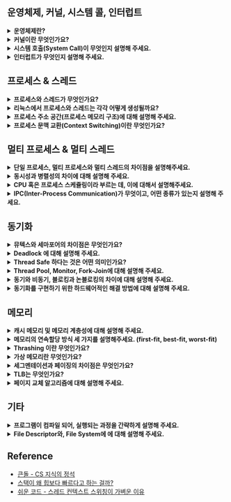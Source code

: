 <!--
<details>
  <summary><b></b></summary>

  ---
  
  <details>
    <summary></summary>
  </details>

  ---
</details>
-->

## 운영체제, 커널, 시스템 콜, 인터럽트

<details>
  <summary><b>운영체제란?</b></summary>

  - 사용자에게 편리한 인터페이스 환경을 제공하고 컴퓨터 시스템의 자원을 효율적으로 관리하는 일종의 소프트웨어입니다.
  - 예를 들어, 관리자 역할을 하는 운영체제의 커널이 프로그램을 메모리에 올려 프로세스로 만들면 일꾼인 CPU가 이를 처리합니다.

  ---

  <details>
    <summary>운영체제가 왜 필요할까요?</summary>

    - 컴퓨터 자원을 보호하기 위해 필요합니다.
      - 운영체제를 통해 자원을 관리하고 접근합니다. 즉, 사용자가 자원에 직접적으로 접근하는 것을 막음으로써 보호합니다.
    - 기능 추가 및 성능 향상을 위해 필요합니다.
      - 운영체제가 있으면 다양한 응용 프로그램을 사용할 수 있습니다. 예를 들어, 운영체제로 성능 향상을 위해 새로운 기능을 쉽게 추가할 수 있습니다.
    - 편리한 인터페이스 환경을 제공받기 위해 필요합니다.
    - 사용 규칙의 역할을 수행하기 위해 필요합니다.
      - 컴퓨터가 발전하면서 여러 작업을 동시에 할 수 있는 컴퓨팅 환경이 조성되어 사용 규칙이 필요해졌습니다.
  </details>  
  <details>
    <summary>운영체제의 역할이 무엇인가요?</summary>

    - 자원 관리 : 효율성
      - 여러 응용 프로그램이 자원을 요청하면 적절한 순서로 배분하고 회수하여 자원을 효율적으로 관리합니다.
      - 예시 : 리소스 관리, I/O 시스템 관리, CPU 관리(스레드에 CPU를 시분할로 할당), 메모리 관리(모든 프로세스에 공평하게 메모리를 할당)
    - 자원 보호 : 안정성
      - 사용자 및 응용 프로그램이 CPU, 메모리 등에 대해 직접 접근하는 것을 막습니다.
    - HW 인터페이스 제공 : 확장성
      - 마우스, 키보드 등을 복잡한 과정없이 사용할 수 있도록 합니다.
    - SW 인터페이스 제공 : 편리성
      - OS를 편리하게 사용하기 위해 제공됩니다.
      - Ex) Window GUI 등
  </details>
  <details>
    <summary>운영체제 종류는 무엇이 있을까요?</summary>

    - 운영체제는 앞단에 어떤 인터페이스를 두냐에 따라 GUI, CUI로 나뉠 수 있습니다.

    - GUI (Graphical User Interface)
      - 그래픽을 사용하여 컴퓨터와 상호 작용하는 인터페이스입니다.
      - 즉, 사용자가 전자 장치와 상호 작용할 수 있도록 하는 사용자 인터페이스의 한 형태입니다.
      - 단순 명령어 창이 아닌 아이콘을 마우스로 클릭하는 등의 단순한 동작으로 컴퓨터와 상호 작용할 수 있도록 해줍니다.
      - Ex) windowOS, macOS 등의 현대의 OS
    - CUI (Character Use Interface)
      - 사용자가 키보드만을 사용하여 문자를 기반으로 컴퓨터와 상호 작용하는 인터페이스입니다.
      - 즉, 그래픽이 아닌 명령어로 처리하는 인터페이스입니다.
      - Ex) MS-DOS (1994년 단종), chatGPT도 CUI라 할 수 있습니다.
  </details>

  ---
</details>
  
<details>
  <summary><b>커널이란 무엇인가요?</b></summary>

  - 운영체제의 핵심 부분이자 시스템 콜 인터페이스를 제공합니다.
  - 예를 들어, 보안, 메모리, 프로세스, 파일 시스템, I/O 디바이스, I/O 요청 관리 등 운영체제의 중추적인 역할을 합니다.

  ---

  <details>
    <summary>커널의 역할은 무엇이 있을까요?</summary>

    - OS의 역할은 OS의 커널이 담당합니다. 즉, OS 역할이 커널 역할이라 할 수 있습니다.
      - CPU 스케줄링 및 프로세스 관리 : CPU를 어떤 프로세스 할당할 지, 혹은 프로세스 생성/삭제/자원 할당/반환을 관리합니다.
      - 메모리 관리 : 한정된 메모리를 어떤 프로세스에 얼만큼 할당할 지 관리합니다.
      - 디스크 파일 관리 : 디스크 파일을 어떤 방법으로 보관할 지 관리합니다.
      - I/O 디바이스 관리 : 마우스, 키보드 등과 같은 I/O 디바이스들과 컴퓨터 간에 데이터를 주고 받는 것을 관리합니다.
  </details>
  <details>
    <summary>운영체제와 커널의 차이점은 무엇인가요?</summary>

    - 운영체제는 시스템 전체를 관리하고 사용자와 응용 프로그램에 다양한 서비스를 제공합니다.
    - 커널은 운영체제의 핵심 부분으로 하드웨어와 직접적으로 상호 작용하여 시스템 기능을 제공하고 관리합니다.
    - 즉, 운영체제 전체가 컴퓨터 부팅 시 반드시 실행되어야 하는 것은 아니지만, 커널은 반드시 실행되어야합니다.
  </details> 
  <details>
    <summary>커널 함수란?</summary>

    - 커널 내부에 있는 여러 함수들을 뜻하는 것으로 네이티브 함수를 말합니다.
    - 이 커널 함수들은 System Call(호출)을 통해 사용자 프로그램이 커널 함수를 호출할 수 있습니다. 
    - 예를 들어, 프로세스를 종료하는 kill() 함수를 호출 시, 시스템 콜을 거쳐 커널 함수가 호출되고 프로세스가 종료됩니다.
    - 이처럼, 커널 함수는 운영 체제의 안정성과 기능에 큰 영향을 미칩니다.
  </details>
  <details>
    <summary>커널 유형은 무엇이 있을까요?</summary>

    - 단일형 구조 커널(모놀리식)
      - 초창기 OS 구조로 기능들이 단일의 모듈로 구성되어 있습니다.
      - 즉, 모든 시스템 서비스를 하나의 큰 프로세스 내에서 실행합니다.
      - Ex) MS-DOS, VMS, 초기 UNIX
      - 장점
        - 모듈 간의 통신 비용이 줄어 효율적인 운영이 가능합니다.
      - 단점
        - 버그나 오류를 처리하기 어렵습니다.
        - 기능 간 상호 의존성이 높아 작은 결함이 시스템 전체로 확산될 수 있습니다.
        - 수정이 어려워 이식성이 낮습니다.
        - 현대의 OS는 크고 복잡해 단일형으로 구현하기 어렵습니다.
    - 계층형 구조 커널
      - 단일형 구조 커널의 발전된 형태로 비슷한 기능의 모듈을 하나의 계층으로 묶어 계층 간의 통신을 통해 OS를 구현한 커널입니다.
      - 장점
        - 버그나 오류가 생길 경우 해당 계층만 수정하면 되기 때문에, 디버깅이 쉽습니다.
        - Window를 비롯한 현대 OS는 이 구조로 구현되어 있습니다.
    - 마이크로 구조 커널
      - 계층형 구조의 접근 방식과 반대로 개발된 커널로 가장 기본적인 기능만 제공합니다.
      - 즉, 최소한의 기능만을 제공하며 대부분 서비스가 사용자 영역에 구현되어 있으며, 
        각 모듈 간의 정보 교환은 프로세스 간 통신을 통해 이루어집니다.
      - 장점
        - 각 모듈이 독립적으로 작동하기 때문에, 하나의 모듈에 문제가 있어도 전체 OS가 멈추지 않습니다.
        - 커널이 가벼워 CPU 용량이 작은 시스템에도 적용이 가능합니다.
  </details> 
  
  ---
</details>
<details>
  <summary><b>시스템 호출(System Call)이 무엇인지 설명해 주세요.</b></summary>

  - 시스템 콜은 OS가 커널에 접근하기 위한 인터페이스로 소프트웨어 인터럽트인 Trap의 한 종류입니다.
  - 예를 들어, 사용자 프로그램이 OS의 서비스를 받기 위해 커널 함수를 호출할 때, 시스템 콜을 거쳐 호출하도록 설계되어 있습니다.
    - 시스템 콜은 커널 영역의 기능을 사용자 모드가 사용 가능하게 해줍니다.
    - 프로세스가 하드웨어에 접근해서 필요한 기능을 할 수 있게 해줍니다.
    - Ex) 프로세스 관리(생성/삭제 등), 파일 관리, 디바이스 관리, 시간/날짜 관련 시스템, 프로세스 간 통신 등을 위해 시스템 콜을 거쳐 커널 함수 호출합니다.
  - 즉, OS는 다양한 서비스들을 수행하기 위해 하드웨어를 직접 관리하고 응용 프로그램은 OS가 제공하는 인터페이스인 시스템 콜을 통해서만 자원을 사용할 수 있습니다.
  
  ---

  <details>
    <summary>우리가 사용하는 시스템 콜의 예시를 들어주세요. </summary>
    
    - 'open', 'close' : 파일을 열거나 닫는 시스템 콜입니다.
    - 'fork', 'exit' : 프로세스를 생성하거나 종료하는 시스템 콜입니다.
    - 'malloc', 'free' : 메모리를 할당하거나 해제하는 시스템 콜입니다.
  </details> 
  <details>
    <summary>시스템 콜의 장점은 ?</summary>

    - 유저 프로그램이 복잡한 파일 시스템, 프로세스 관리 등의 내부 동작을 몰라도 됩니다.
      - 시스템 콜은 하나의 추상화 계층이기 때문에, 네트워크 통신이나, DB와 같은 낮은 단계의 영역 처리에 대한 부분을 많이 신경쓰지 않고 프로그램을 구현할 수 있습니다.
      - 즉, 유저 프로그램은 시스템 콜을 기반으로 커널과 분리 됩니다.
    - 운영체제의 관리 하에 프로그램이 운영되므로 시스템의 안정성과 보안이 강화됩니다.
      - 예를 들어, 공격자가 만든 카메라 앱 프로그램이 아무런 제약 없이 접근 가능할 때, 카메라에 관련한 메모리 등이 오염되어 의도와는 상관없이 사생활이 노출될 수 있습니다.
      - 반대로, 시스템 콜은 유저 모드에서 시스템 콜로만 커널 모드에 진입할 수 있는 단 하나의 통로 역할을 하기 때문에, 컴퓨터 자원에 대한 직접적인 접근을 차단하여 보호할 수 있습니다.
  </details> 
  <details>
    <summary>시스템 콜이, 운영체제에서 어떤 과정으로 실행되는지 설명해 주세요. </summary>

    1. 사용자 프로세스가 시스템 콜을 호출하면, trap이 걸리면서 mode bit 값이 1에서 0으로 바뀝니다. 즉, 유저모드에서 커널모드가 됩니다.
    2. 이때, 커널은 내부적으로 시스템 콜을 구분하기 위해 기능별로 고유 번호를 할당하고 해당 번호에 제어 루틴의 정의하고 있기 때문에,
       커널은 요청받은 시스템 콜에 대응하는 고유 번호를 확인하고 그에 맞는 서비스 루틴을 호출합니다.
    3. 작업 완료 후 다시 사용자 모드로 전환됩니다. 즉, mode bit도 0에서 1로 바뀝니다.
  </details>  
  <details>
    <summary>운영체제의 Dual Mode에 대해 설명해 주세요.</summary>

    - 운영체제를 보호하기 위한 기법입니다. 예를 들어, 사용자에게 시스템 자원에 대한 제한을 걸지 않을 경우 사용자가 중요한 HW 자원을 망가뜨리 위험이 생기는데, 이를 보호하기 위한 기법입니다.
    - 이는 `mode bit`를 참고해서 유저 모드와 커널 모드로 구분합니다. 이때, mode bit가 1이면 유저 모드이고 0이면 커널 모드입니다.
      - 유저 모드(mode bit 1) : 유저가 접근할 수 있는 영역을 제한적으로 둬서 컴퓨터 자원에 함수로 침범하지 못하는 모드입니다.
      - 커널 모드(mode bit 0) : 모든 컴퓨터 자원에 접근할 수 있는 모드입니다.  
  </details>
  <details>
    <summary>시스템 콜 혹은 인터럽트가 발생했을 때, Dual Mode 흐름을 말해보세요.</summary>
  
    1. 유저 모드에서 프로세스가 실행됩니다.
    2. 실행 중 프로세스가 시스템 콜을 호출합니다.
    3. 커널 모드로 전환됩니다.
    4. 작업을 수행합니다.
    5. 작업 완료 후 다시 유저 모드로 전환됩니다.
  </details>
  <details>
    <summary>왜 유저모드와 커널모드를 구분해는 이유가 무엇일까요?</summary>

    - 시스템을 보호하기 위해 구분합니다. 즉, 의도치 않거나 악의적으로 호출을 막아 시스템 내부 데이터를 보호하기 위해 구분합니다.
  </details>  
  <details>
    <summary>서로 다른 시스템 콜을 어떻게 구분할 수 있을까요?</summary>

    - 커널은 내부적으로 각각의 시스템 콜을 구분하기 위해 고유한 이름, 매개변수, 시스템 콜 번호, 시스템 콜 번호에 해당하는 서비스 루틴 등을 가집니다.
      - 시스템 콜 이름(고유) : open, read, write와 같이 고유한 이름
      - 매개변수 : 매개변수의 종류와 값에 따라 시스템 콜이 어떤 동작을 수행하는 지 구분 가능합니다. (Ex) open: 파일 경로와 옵션을 매개변수로 전달, fork: 새로운 프로세스를 생성하는데 필요한 정보를 매개변수로 전달
  </details>  
  <details>
    <summary>우리가 사용하는 Java에서 시스템 콜을 어떻게 사용하는지 자유롭게 설명해주세요. (답변 부족)</summary>

    - Java는 시스템 콜을 사용하기 위해 JNI를 통하여 네이티브 메서드를 활용하는 것으로 알고 있습니다.
  </details> 
  
  ---
</details>

<details>
  <summary><b>인터럽트가 무엇인지 설명해 주세요.</b></summary>

  - 즉각적인 주의가 필요한 이벤트를 나타내는 외부 장치 혹은 SW 내부에서 CPU로 전송하는 신호를 말합니다. 신호를 받은 CPU에서 실행 중인 프로세스를 중단하고 임시로 미리 결정된 위치로 제어권을 전달합니다. 즉, 이벤트가 발생했을 때 CPU가 이에 응답할 수 있도록 합니다. 이는 폴링으로 주변 장치를 주기적으로 확인할 필요가 없어져서 프로세서의 효율성도 향상시킵니다.
  - 쉽게 말해, 인터럽트는 프로그램 실행 도중에 예기치 않은 상황이나 급한 작업이 발생할 경우, 현재 실행 중인 작업을 일시 중단 후, 발생된 상황을 우선처리한 후 실행 중이던 작업으로 복귀해 계속 처리하는 것을 말합니다. 즉, 현재 실행 중인 작업을 즉시 중단하고 발생한 상황에 대한 우선처리가 필요함을 CPU에 알리는 것입니다.

  ---

  <details>
    <summary>인터럽트가 왜 필요할까요?</summary>

    - 대부분의 컴퓨터는 한 개의 CPU를 사용하므로 한 순간에는 하나의 일 밖에 처리할 수 없습니다.
    - 때문에, 어떤 일을 처리하는 도중 우선 순위가 급한 일을 처리할 필요가 있을 때, 대처하기 위해 필요합니다.
  </details>
  <details>
    <summary>트랩(Trap)이란?</summary>

    - 트랩은 SW 인터럽트(=내부 인터럽트, 동기적 인터럽트)를 말합니다.    
    - 이때 SW 인터럽트는 비자발적과 자발적인 System Call로 나뉩니다.
      - Exception(비자발적) : 오버플로, 언더플로, I/O 장치에 의한 인터럽트, 0으로 나눗셈한 경우 등
      - System Call(자발적) : 프로그램이 커널 함수를 호출하는 경우              
  </details>
  <details>
    <summary>인터럽트 핸들러 함수(ISR; Interrupt Service Routine)란?</summary>

    - 인터럽트 발생 시, 이를 핸들링하기 위함 함수를 말합니다.
    - 이는 리눅스에서 `request_irq()`를 통해 인터럽트 핸들러 함수로 등록할 수 있습니다.
  </details>
  <details>
    <summary>인터럽트는 어떻게 처리하나요?</summary>

    1. 프로세스 실행 : CPU가 메모리에 있는 명령어를 순차적으로 실행하다가, 
    2. 인터럽트 요청 : 중간에 HW 혹은 SW 이벤트에 의해 인터럽트 요청 시, 
    3. 프로세스 중단 : CPU가 현재 실행 중인 프로세스를 중단하고 
    4. 상태 보존 : PCB에 해당 작업 상태를 저장합니다.
    5. 서비스 루틴 : Interrupt Vector에서 ISR(Intterrupt Handler)를 찾습니다.
    6. 프로세스 인터럽트 : 찾은 ISR을 수행해 특정 명령어를 실행합니다.
    7. 상태 복원 : 실행 완료 후 상태 복구 명령어가 실행되어 저장해둔 PCB 등을 복원하고 
    8. 실행 재개 : CPU는 다시 메모리에 있는 명령어를 순차적으로 실행합니다. 이때, 이전에 실행 중이던 프로그램이 실행될 수도 있지만, Ready Queue의 가장 앞에 있던 프로그램이 다시 올라갈 수도 있습니다.
      
    - PCB(Process Control Block) : 수행 중이던 PC, 메모리 주소, 레지스터, HW 상태 등이 저장됩니다.
    - PC(Program Counter) : 다음에 실행할 명령어의 주소
    - Interrupt Vector : 인터럽트 유발한 장치를 위한 ISR의 주소 배열. 즉, 인터럽트 핸들러 함수가 모여 있는 곳.
    - ISR(Interrupt Handler Function) : 해당 인터럽트를 처리하기 위한 코드 집합. 즉, 인터럽트를 핸들링하기 위한 함수
      - 만약, ISR을 수행할 때, 우선순위가 더 높은 인터럽트 발생 시, 재귀적으로 과정을 수행합니다.
      - ISR 내에서는 다른 인터럽트가 발생하지 않도록 인터럽트 플래그를 사용해 중첩된 인터럽트를 방지합니다.
    - Context : 프로세스와 관련된 정보의 집합
      - CPU Register Context : CPU(프로세서) 내부에 위치
      - Code & Data, Stack, PCB : 메모리에 위치.
  </details>  
  <details>
    <summary>Polling 방식에 대해 설명해 주세요.</summary>
    
    - 폴링은 특정 주기를 갖고 해당 주기마다 처리를 위한 시그널이 들어왔는지 체크합니다. 따라서 커널과 같은 인터럽트 핸들러가 필요하지 않습니다.
    - 단, 시스템 리소스를 많이 소비하기 때문에 구현 시, 시스템의 성능 저하 원인이 되기도 합니다. 따라서 오늘날의 다양한 프로세스를 처리하기에는 적합하지 않습니다.

    - 인터럽트
      - CPU가 아닌 주변의 I/O 장치가 대신 I/O 해주는 방식입니다. 때문에 데이터의 I/O 이루어지는 동안 CPU는 다른 작업을 할 수 있습니다.
      - CPU의 작업과 저장장치의 데이터 이동을 독립적으로 운영할 수 있어서 시스템 효율을 높입니다.
      - 현대 운영체제는 인터럽트 기반의 시스템을 사용합니다.
  </details>  
  <details>
    <summary>HW/SW 인터럽트 혹은 외부/내부 혹은 비동기적/동기적 인터럽트에 대해 설명해 주세요.</summary>

    - 안터럽트에는 HW 인터럽트와 SW 인터럽트가 있고 SW 인터럽트는 비자발적인 예외와 자발적인 System Call로 나뉩니다.

    - HW 인터럽트 (=외부 인터럽트, 비동기적 인터럽트)
      - 일반적으로 인터럽트를 부르는 것으로 CPU 외부로부터 인터럽트 요구신호에 의해 발생되는 인터럽트를 말합니다. 때문에 외부 인터럽트라고도 합니다.
      - 다른 하드웨어 장치가 실행 중인 명령어와는 무관하게 생성하는 인터럽트이기 때문에 비동기적 인터럽트라고도 합니다.
      - Ex) 정전/전원의 이상, CPU의 기능 오류 및 기계의 착오, I/O 인터럽트(입출력 오류, I/O 디바이스의 데이터 전송 등), 외부 신호 인터럽트(I/O 장치가 아닌 오퍼레이터나 타이머에 의한 인터럽트)          
    - SW 인터럽트 (=내부 인터럽트, 동기적 인터럽트, Trap)
      - 프로그램 내부에서 발생하는 것을 말합니다. 때문에 내부 인터럽트라고도 합니다.
      - 프로세스 오류/종료/시작 등을 기반으로 프로세스에서 발생하는 인터럽트를 말합니다. 즉, 프로세스가 실행 중인 명령어로 인해 발생하기 때문에 동기적 인터럽트라고도 부릅니다.
      - Ex) 잘못된 명령 및 잘못된 데이터 사용, Division By Zero, 오버플로우/언더플로우, 기타 프로그램 Exception 등
  </details>
  <details>
    <summary>동시에 두 개 이상의 인터럽트가 발생하면, 어떻게 처리해야 하나요?</summary>

    - 운영체제에서 사용되는 인터럽트 처리 메커니즘에 따라 정확한 동작이 달라질 수 있지만 주로 아래와 같은 동작으로 처리합니다.
      - 인터럽트 우선순위 할당 : 가장 높은 우선순위를 가진 인터럽트를 처리합니다.
      - 인터럽트 마스킹 : 인터럽트 처리 중 다른 인터럽트를 일시적으로 비활성화하여 우선순위를 선점하지 못하도록 방지할 수 있습니다.
      - 인터럽트 큐, 버터 : 받은 순서대로 대기 중인 인터럽트를 처리하고 처리 순서를 관리합니다.
  </details>
  <details>
    <summary>HW 인터럽트와 SW 인터럽트 중 어떤 것이 우선순위가 높나요?</summary>

    - 보통 HW 인터럽트가 높은 것으로 알고 있습니다.
    
    1. 전원 이상
    2. 기계 착오
    3. 외부 신호
    4. I/O
    5. 명령어 에러
    6. 프로그램 검사
    7. SuperVisor Call
  </details>

  ---
</details>
  
## 프로세스 & 스레드

<details>
  <summary><b>프로세스와 스레드가 무엇인가요?</b></summary>

  - 프로세스
    - 컴퓨터의 메모리에 올라가 실행 중인 프로그램을 의미합니다.
    - 즉, 프로그램이 메모리에 올라가면 프로세스가 되는 인스턴스화가 일어나고 이후 OS의 CPU 스케줄링에 따라 CPU가 프로세스를 실행합니다.
  - 스레드
    - 스레드는 프로세스 내 작업의 실행 흐름 단위입니다. 즉, 프로세스의 실행 가능한 가장 작은 단위입니다.
    - 즉, 프로세스는 여러 스레드를 가질 수 있습니다.
  
  ---

  <details>
    <summary>프로그램과 프로세스, 스레드의 차이에 대해 설명해 주세요.</summary>

    - 프로그램
      - 사용자가 원하는 일을 처리할 수 있도록 프로그래밍 언어를 사용해 올바른 수행절차를 표현해놓은 명령어들의 집합입니다.
      - 컴퓨터에서 어떤 작업을 위해 실행할 수 있는 정적인 상태의 파일로 메모리에 적재되기 전 상태의 파일입니다.
    - 프로세스
      - 각 프로세스는 OS로부터 필요한 자원을 할당 받습니다. 즉, 운영체제가 메모리 등의 필요한 자원을 할당해준 실행 중인 프로그램을 말합니다.
      - 각 프로세스는 독립적으로 Code/Text, Data, Stack, Heap 영역을 관리합니다.
      - 독립적으로 관리하기 때문에, 동기화 문제 등은 발생하지 않지만, 다른 프로세스의 자원에 접근하기 위해 프로세스간 통신(IPC)을 사용해야 합니다.
    - 스레드
      - 각 스레드는 프로세스가 할당받는 자원을 이용합니다. 즉 프로세스 내에서 작업을 수행하는 실행 단위로 하나의 프로세스에 여러 스레드가 있습니다.
      - 각 스레드는 Code/Text, Data(전역 변수 등), Heap 영역을 공유하고 Stack(지역 변수 등) 영역, 스레드 실행 환경 정보를 독립적으로 관리합니다.
      - 각 스레드는 메모리를 공유하지만, 이로 인해 동기화, 데드락 등의 문제가 발생할 수 있습니다.
  </details> 
  <details>
    <summary>PCB(Process Control Block)가 무엇인가요?</summary>

    - CPU가 프로세스를 실행할 때 필요한 중요 정보들을 보관하는 자료구조입니다. 즉, 프로세스에 대한 메타데이터를 저장하는 블록입니다.
    - 모든 프로세스는 고유한 PCB를 갖는데, 프로세스 생성 시 PCB도 함께 생성되고 프로세스 완료 시, PCB도 함께 삭제됩니다.

    - PCB에 저장되는 정보 (구조)
      - 프로세스 상태 : New, Ready, Running, Wait, Terminated 등
      - 프로세스 구분자 (PID) : 각 프로세스의 고유 식별 변호
      - 프로그램 카운터 (PC) : 다음에 실행될 명령어의 위치 값. 예를 들어, Context Switching을 할 때, 어디부터 다시 실행해야하는 지 알려줍니다.
      - CPU 레지스터 및 일반 레지스터 정보 : 프로세스를 실행하기 위해 저장해야 할 레지스터 정보
      - CPU 스케줄링 정보 : 우선 순위, 최종 실행 시간, CPU 점유 시간 등의 정보
      - 메모리 관리 정보 : 프로세스 주소 공간 정보
      - I/O 상태 정보 : 프로세스에 할당된 I/O 장치 목록, 열린 파일 목록 등 
      - 프로세스 계정 정보 : Page Table, Scheduling Queue Pointer, 소유자, 부모 등
      - Stack Pointer : 부모/자식 프로세스에 대한 포인터, 프로세스가 위치한 메모리 주소에 대한 포인터, 할당된 자원에 대한 포인터 정보.
                        이는 함수 호출 시 스택의 가장 위쪽 데이터의 위치를 가리킵니다.
  </details>
  <details>
    <summary>그렇다면, 스레드는 PCB를 갖고 있을까요?</summary>

    - 스레드는 프로세스 내부에 있으므로 PCB를 가지지 않고 TCB(Thread Control Block)를 가집니다.
    - TCB는 스레드와 관련된 정보만 가지기 때문에, PCB보다 적은 데이터를 가집니다.
    - TCB는 스레드가 생성될 때마다 생성되고 스레드 종료 시, 해제됩니다.
    - TCB는 보통 Linked List로 구현되어 있는 것으로 알고 있습니다.

    - TCB에 저장되는 정보 (구조)
      - 스레드 ID (TID) : 각 스레드의 고유 식별 번호
      - 스레드 상태 : 순서열 레지스터, 스택 포인터, 프로그램 카운터 (PC)
        - 순서열 레지스터 : 명령의 진행 상태
        - 스택 포인터 : 스레드 함수 호출 시 저장되는 곳이 스택이라 실행 흐름을 저장하는 데 필요
        - 프로그램 카운터 (PC) : 스레드 내에서 실행될 다음 명령어의 주소
      - 스케줄링 정보
      - PCB에 대한 포인터 : 해당 스레드를 포함하는 프로세스에 대한 포인터
  </details> 
  <details>
    <summary>프로세스 상태에 대해 설명해주세요.</summary>

    - Create/New (생성 상태)
      - 프로세스가 생성 중인 상태를 의미합니다.
      - 이때, 프로세스를 생성하기 위한 여러 작업(Ex: PCB 생성)과 장기 스케줄러 승인 등의 과정을 밟습니다.
      - Ex) `fork()`, `exec()`
    - Ready (준비 상태)
      - 생성된 프로세스가 CPU 스케줄러로부터 CPU 소유권을 얻을 때까지 기다리는 상태입니다.
      - CPU가 하나인 경우 컴퓨터는 한 번에 하나의 프로세스만 실행할 수 있어서 기다리는 상태입니다.
      - 실제로 CPU 자원을 어떤 프로세스에게 줄 지에 대한 알고리즘도 다양합니다.
    - Running (실행 상태)
      - 프로세스가 CPU를 얻어 실제 작업을 수행하는 상태입니다. (명령어들이 실행되고 있는 상태)
      - 즉, CPU 소유권을 얻고 메모리를 할당받아 수행 중인 상태로 `CPU Burst`가 일어났다고 합니다.
    - Wait/Blocked (대기 상태)
      - 어떤 이벤트가 발생한 후 프로세스가 중단된 상태입니다. 즉, 프로세스가 어떤 이벤트가 발생하기를 대기하는 상태입니다.
      - 이는 작업의 효율성을 위해 OS에 추가된 상태로 CPU가 주어져도 당장 작업을 수행할 수 없는 상태입니다.
      - 예를 들어, 프린트 인쇄 버튼으로 인한 I/O 요청 인터럽트가 발생한 경우가 있습니다. 즉, 실행 상태의 프로세스가 I/O을 요구한 경우입니다.
    - Terminated/Exit (완료 상태)
      - 프로세스가 작업을 마친 후 해당 프로세스에 대한 자원을 반납하고 PCB가 삭제되는 상태를 말합니다.
      - 종료는 자연스럽게 종료되는 상황도 있지만, 부모 프로세스가 자식 프로세스를 강제적으로 종료시켜 비자발적 종료되는 경우(Abort)도 있습니다. 

    [상세]
    - Ready Suspended (준비 중단 상태)
      - 메모리 부족으로 일시 중단된 상태입니다.
      - 즉, Ready Queue가 꽉찬 상태입니다.
    - Blocked Suspended (일시 중단 상태)
      - 중단 상태에서 프로세스가 실행되려고 했는데, 또 다시 메모리 부족으로 일시 중단된 상태를 말합니다. 

    [흐름 예시]
    1. New -> Ready : 생성 완료 시, OS 커널에 존재하는 Ready Queue에 올라갑니다.
    2. Ready -> Running : Ready Queue에 있는 프로세스들을 OS가 프로세스 스케줄링 알고리즘에 의해 Running 상태로 가야할 프로세스를 CPU로 할당합니다.
    3. Running -> Waiting : 현재 Running 상태에 있는 프로세스 A에서 I/O 이벤트가 발생하여 프로세스 A가 대기합니다.
    4. Running -> Ready : I/O 이벤트가 종료된 프로세스 A가 다시 Ready Queue에 올라갑니다. (이후 다시 2번으로)
    5. Running -> Terminated : 프로세스 A의 작업이 완료됩니다.
    6. Ready -> Waiting : 이 모든 과정에서 하나의 작업을 매우 짧은 시간 동안 처리 후 다른 작업으로 넘어가는 것을 반복합니다. 겉으로 보기엔 동시에 실행되는 것처럼 보입니다. (Cuncurrency)
  </details>
  
  ---
</details>

<details>
  <summary><b>리눅스에서 프로세스와 스레드는 각각 어떻게 생성될까요?</b></summary>

  - 부모 프로세스
    - 리눅스는 부팅될 때 부트로더에서 커널을 작동합니다.
      - 부트로더: OS가 시동되기 전에 미리 실행되면서 커널이 올바르게 시동되기 위해 필요한 관련 작업을 마무리하고 최종적으로 OS를 시동시키기 위한 목적을 가진 프로그램.
    - 작동된 커널이 init 프로세스를 실행합니다.
      - init 프로세스: 모든 프로세스의 부모 프로세스입니다.
  - 자식 프로세스
    - 대부분 fork() 혹은 exec() 시스템 콜 함수를 사용해 자식 프로세스를 생성합니다.
      - `fork()` : 부모 프로세스와 동일한 정보(PCB)를 갖는 자식 프로세스를 만드는 시스템 콜입니다.
      - `exec()` : 해당 함수로 호출된 부모 프로세스를 새로운 정보로 덮어버려 다른 작업을 하는 자식 프로세스를 만드는 시스템 콜입니다.
  - 스레드
    - `pthread_create()` 시스템 콜 함수를 사용해 생성합니다.
      - 같은 프로그램 내에서 작은 작업을 처리하는 데 fork()를 통해 부모와 동일한 자식 프로세스를 생성하는 것은 비용이 많이 발생합니다.
      - 반면, 스레드는 부모 프로세스의 PCB 정보를 가지고 있기 때문에, 해당 시스템 콜 함수로 부모 프로세스와 같은 정보에 적은 비용으로 접근해 필요한 작업만 처리가 가능합니다.

  ---

  <details>
    <summary>자식 프로세스가 상태를 알리지 않고 죽거나, 부모 프로세스가 먼저 죽게 되면 어떻게 처리하나요?</summary>

    - 좀비 프로세스 (Zombie Process)
      - 자식 프로세스가 부모 프로세스에게 상태를 알리지 못하고 죽으면, 자식 프로세스는 좀비 프로세스가 됩니다. 
      - 이를 위해 커널은 자식 프로세스가 종료되어도 최소한의 정보(PID, 종료 상태 등)을 남겨두기 때문에, wait() 함수를 통해서 좀비 프로세스들을 회수할 수 있습니다.
      - 즉, 좀비 프로세스는 다른 말로 부모 프로세스가 wait()를 호출하지 못한 상태로 자식 프로세스가 먼저 죽은 상황이라고 할 수 있습니다.
      - 만약 부모 프로세스가 wait()를 오랫동안 호출하지 않아 메모리가 남아있는 경우 결국 자원 낭비를 야기하고 최악에는 리소스의 유출을 야기할 수 있으니 꼭 처리해야 합니다.
    - 고아 프로세스 (Orphan Process)
      - 부모 프로세스가 자식 프로세스보다 먼저 죽은 경우 자식 프로세스들은 고아 프로세스가 됩니다. 즉, 고아 프로세스들은 종료 상태를 확인하거나 회수할 수 없습니다.
      - 하지만 다행히 OS는 고아 프로세스를 허용하지 않기 때문에, 부모 프로세스가 먼저 종료되면 자식 프로세스들은 새로운 부모 프로세스로 init이 설정됩니다.
      - 이 init 프로세스는 자식 프로세스가 종료될 때까지 기다린 후 wait 함수를 호출합니다. 즉, 고아 프로세스들이 좀비 프로세스가 되는 것을 방지합니다.
      - 고아 프로세스는 시스템이 프로세스가 종료될 때까지 추적해야해서 시스템 자원을 낭비할 수 있습니다. 즉, 성능 저하의 원인이 됩니다.
  </details> 
  <details>
    <summary>리눅스에서 데몬 프로세스(Daemon Process)에 대해 설명해 주세요.</summary>

    - 서비스 요청에 대해 응답하기 위해 오랫동안 실행 중인 백그라운드 프로세스를 말하는 것으로 부팅 시 자동으로 생성됩니다.
    - 즉, 백그라운드 프로세스 중 부모 프로세스의 고유 번호 즉, PPID가 1인 프로세스를 말합니다.
    - 데몬 프로세스는 사용자와 상호작용하지 않고 주로 시스템의 특정 기능을 지속해서 실행하거나 관리하는 데 사용됩니다.
  
    - 예시
      - 웹 서버, 네트워크 서비스, 로깅 서비스 등
      - 웹 서버: 서버에서 터미널을 통해 실행될 수 있지만 터미널을 통해 사용자와 대화할 필요는 없어서 백그라운드 프로세스로 만들어집니다.
    - 특징
      - 백그라운드에서 실행됩니다.
      - 주기적으로 시스템 작업(백업, 로깅, 네트워크 통신 등)을 수행하거나 관리하고 특정 서비스를 제공합니다.
      - 무한 루프 실행하여 지속적으로 요청을 처리하거나 시스템을 모니터링합니다.
      - init 프로세스의 자식 프로세스로 시작됩니다. 즉, 시스템 부팅 시 init 프로세스에 의해 시작되고 관리됩니다.
  </details> 
  <details>
    <summary>포그라운드 프로세스와 백그라운드 프로세스 개념을 설명해주세요.</summary>

    - 포그라운드 프로세스
      - 표준 I/O 장치를 통해 대화하는 프로세스를 말합니다.
      - 표준 I/O 장치 예시: 터미널, 키보드 
    - 백그라운드 프로세스
      - 입력 장치에 대해 터미널과의 관계를 끊은 모든 프로세스를 말합니다.
      - 즉, 키보드를 통해 사용자에게 입력받지 않고 스스로 동작하는 프로세스입니다.
  </details>
  <details>
    <summary>리눅스는 프로세스가 일종의 트리를 형성하고 있습니다. 이 트리의 루트 노드에 위치하는 프로세스에 대해 설명해 주세요.</summary>

    - 루트 노드에 위치한 프로세스는 init 프로세스입니다. 즉, 모든 프로세스의 부모 프로세스로 PID는 항상 1입니다. 최근에는 systemd라고도 부릅니다.
    - 이 init 프로세스는 리눅스가 부팅될 때 부트로더에서 작동된 커널이 실행시킵니다. 즉, 부팅 시 첫 번째로 생성되고 보통 종료될 때까지 Running 상태입니다.
    - init 프로세스는 시스템의 초기화 및 관리를 담당합니다. 예를 들어, 시스템 서비스의 시작/중지, 사용자 로그인/로그아웃 등의 작업을 말합니다.
    - 이 프로세스로부터 모든 시스템/사용자 프로세스가 파생됩니다.

    - 부트로더
      - OS가 시동되기 전에 미리 실행되어 커널이 올바르게 시동되도록 필요한 모든 작업을 마무리합니다.
      - 최종적으로 OS를 시동시키기 위한 목적을 가진 프로그램입니다.
  </details> 

  ---
</details>

<details>
  <summary><b>프로세스 주소 공간(프로세스 메모리 구조)에 대해 설명해 주세요.</b></summary>

  - 실행 중인 각 프로세스에 할당된 메모리 공간을 의미하는 것으로 각각 고유한 주소 공간을 가집니다.
  - 이 메모리 공간은 한정적이라 프로세스는 이 공간을 절약하기 위해 Stack, Heap, Data, Code(Text) 영역으로 할당합니다.
  - 반면, 스레드 같은 경우엔 프로세스 내에서 독립된 Stack 영역을 할당받고 나머지 영역은 공유합니다. 때문에, Data 영역(전역 변수)은 동시에 여러 스레드가 접근할 수 있어서 동기화가 필요합니다.

  ---

  <details>
    <summary>스레드의 주소 공간은 어떻게 구성되어 있을까요?</summary>

    - 스레드는 프로세스 내에서 스택만 독립적으로 할당받고 나머지 영역은 공유합니다.
    - 때문에, Data 영역의 자원은 동시에 여러 스레드가 접근할 수 있어서 동기화 처리가 필요합니다.
    - 예를 들어, 한 스레드가 공유 데이터에 대한 접근을 마칠 때까지 다른 스레드가 공유 데이터에 접근하지 못하도록 제어해야 합니다.
  </details>
  <details>
    <summary>프로세스의 각 영역을 설명해주세요.</summary>

    - Stack 영역
      - 함수 호출 정보와 관계되는 지역 변수, 매개변수가 저장되는 영역으로 함수의 호출과 함께 할당되고 함수 완료 시, 소멸합니다.
      - 즉, 재귀 함수가 너무 깊게 호출되거나 함수가 지역변수를 너무 많이 가지고 있으면 스택 영역을 초과해 Stack Overflow 에러가 발생할 수 있습니다.
      - 메모리의 높은 주소에서 낮은 주소 방향으로 할당됩니다.
      - 이 영역은 대부분 컴파일 시 크기가 결정됩니다.(정적) 다만 재귀 함수 등에 의해 런타임 시 결정되기도 합니다.(동적)
    - Heap 영역
      - 주로 클래스 등의 참조형 데이터가 할당되는 영역으로 사용자에 의해 공간이 동적으로 할당 및 해제됩니다. 즉, 런타임에 크기가 결정됩니다.
      - 메모리의 낮은 주소에서 높은 주소 방향으로 할당됩니다.
      - 대표적으로 C언어에서는 malloc()와 free() 함수로 메모리를 할당 및 해제합니다.
    - Data 영역 (Data & BSS)
      - 전역 변수나 Static 변수 등 프로그램이 사용할 수 있는 데이터를 저장하는 영역으로 프로그램 시작과 함께 할당되며 프로그램 종료 시 소멸합니다.
      - 즉, 어떤 프로그램이 전역 혹은 Static 변수를 참조하는 코드가 존재하면 이 프로그램은 컴파일된 후 실행 시점에 Data 영역을 참조하게 됩니다.
      - 만약, 초기화 되지 않은 변수가 존재한다면 BSS 영역에 초기화되어 저장됩니다.
        - Data : 특정 값으로 할당된 변수들이 저장되는 곳
        - BSS : 초기화되지 않은 변수들이 저장되는 곳
    - Code 영역 (Text 영역)
      - 프로그램 명령어가 저장되는 영역입니다. 즉, 프로그램이 실행될 수 있도록 CPU가 해석 가능한 기계어 코드가 저장되어 있는 영역입니다.
      - 이는 수정되면 안되므로 ReadOnly 상태로 저장되어 있습니다.
  </details>
  <details>
    <summary>전역 변수 중 초기화 하지 않은 변수들은 어디에 저장될까요?</summary>

    - 컴파일 시점에 데이터 영역의 BSS(Block Started by Symbol) 영역에 저장됩니다. 즉, 크기는 컴파일 단계에서 정해지고 변하지 않습니다.
    - 참고로 초기화되지 않은 변수에 대해 메모리를 할당하지만, OS에 따라 정해진 기본값(보통 0)으로 변수를 초기화해주는 경우도 있습니다.
  </details>
  <details>
    <summary>Stack과 Heap의 크기는 정해져 있나요? 그렇지 않다면 언제 결정되나요?</summary>

    - 클래스 등과 같은 참조형 데이터들은 Stack이 아닌 Heap에서 관리됩니다. 예를 들어, Stack 영역에 등장하는 각 변수들은 
      Heap 영역에 위치한 객체의 참조를 가질 뿐 실제 객체 값은 Heap 영역에서 관리됩니다. 때문에, Stack 매우 클 필요는 없어서 크기에 제한을 가질 것이라 생각합니다.
      반면, Heap 실제 객체를 관리하는 만큼 Stack 영역과는 다르게 크기 정해져 있지 않고 동적으로 정해질 것 같습니다.
        
    - Stack
      - 생성과 동시에 크기가 결정되고 웬만하면 바뀌지 않습니다. 물론 런타임 시에 변경될 수도 있습니다.
      - Heap 영여과 상관없이 크기의 제한을 가집니다.
    - Heap
      - 런타임에 크기가 결정되고 동적으로 바뀝니다. 즉, 가변적 크기입니다.
  </details>
  <details>
    <summary>Stack과 Heap 영역 중 접근 속도가 더 빠른 공간은 어디일까요?</summary>

    - 접근 속도가 더 빠른 공간은 일반적으로 Stack 영역이라 생각합니다.

    - Stack
      - 스택은 이미 생성되어 있는 영역의 값들에 대해 포인터의 위치만 바꿔주는 단순한 CPU instruction이라 생각합니다.
    - Heap
      - 힙은 메모리 블록들이 흩어져 있을 수 있어 단편화 문제가 발생하는 등을 고려해야 하기 때문에 더 복잡한 CPU instruction이 필요하다 생각합니다.
  </details> 
  <details>
    <summary>스택과 힙 영역을 개발자가 아닌 사용자가 크기를 수정할 수 있나요?</summary>

    - 스택과 힙 영역의 크기는 런타임에 결정됩니다. 즉, 실행 중 동적으로 크기가 필요에 따라 변합니다.
    - 때문에, 프로그램 개발자가 아닌 사용자가 이 공간의 크기를 수정하는 것은 어렵다고 생각합니다.

    - 웹 애플리케이션의 사용자 : 수정 불가능
    - OS 개발자 혹은 JVM 개발자 : 수정 가능
  </details>
  <details>
    <summary>"스택"영역과 "힙"영역은 정말 자료구조의 스택/힙과 연관이 있을까요?</summary>

    - 결론부터 말씀드리면 관련이 있다고 생각합니다. 추가로 OS의 스택/힙은 특정 개념을 가리킵니다.

    - Stack
      - 자료구조 : 후입선출(LIFO) 원칙을 따르는 선형 데이터 구조로 Push/Pop이 주요 작업입니다.
      - 운영체제 : 함수호출/지역 변수를 관리하는 영역으로 함수 호출 시, 새로운 스택 프레임에서 Push 되고 반환 시, Pop 됩니다. 
    - Heap
      - 자료구조 : 트리와 유사한 구조로 구현되어 있고 삽입/삭제 등의 작업을 지원하며 메모리를 효율적으로 관리합니다.
      - 운영체제 : 동적 할당에 사용되는 메모리 영역을 의미하고 malloc(), new 등과 같은 명령어를 사용해 런타임에 메모리를 요청합니다.
  </details> 
  <details>
    <summary>다음과 같이 공간을 분할하는 이유가 있을까요?</summary>

    - 결론 : 각 역할을 분배하고 필요에 따라 데이터를 공유하여 메모리 사용량을 줄이기 위함이라 생각합니다.
    
    - 스택 영역 분리 이유
      - LIFO(후입선출) 구조를 이용해 함수 호출과 지역변수 관리가 쉽도록 설계되어 빠른 호출과 반환 작업이 가능합니다.
      - 또한 구조화된 형태와 고정된 할당 패턴은 메모리 조각화와 할당 관련 문제를 예방하는 데 도움됩니다.
      - 스택은 작고 메모리 엑세스 패턴이 예측 가능하기 때문에, 캐시에 저장해두고 쓰기 좋습니다.
    - 힙 영역 분리 이유
      - 한 번의 함수 호출 범위를 넘어 지속되어야 하는 경우 동적 수명을 갖는 데이터를 관리하기 위해 필요합니다.
      - 예를 들어, 힙을 사용하면 데이터를 구조화되지 않은 방식으로 할당/해제할 수 있으므로 다양한 크기의 데이터 구조를 관리하는 데, 유연성을 제공합니다.
    - 코드(텍스트) 영역 분리 이유
      - 같은 프로그램에선 모두 같은 내용이기 때문에, 따로 관리하여 공유합니다. 그리고 애초에 기계어만 들어있기 때문에, 다른 영역과 분리하는게 당연하다고 생각합니다.
    - 스택 영역과 데이터 영역 분리 이유
      - 스택 구조의 특성과 전역변수의 활용성을 위해 분리되었다고 생각합니다. 예를 들어, 스택은 함수의 흐름을 관리하지만, 데이터는 전역 혹은 Static 변수를 관리합니다.
      - 또한 각 스레드는 독립된 Stack 영역을 갖지만 Data 영역은 공유합니다. 즉, 각 스레드가 동일한 Data 공유함으로써 메모리를 절약할 수 있습니다.
    - Data 영역의 Data, BSS 분리 이유
      - 초기화된 변수는 영역과 값 모두 프로그램에 저장하고 있어야 하지만 초기화되지 않은 변수는 프로그램이 실행될 때 영역만 정해주면 됩니다.
      - 즉, BSS 영역은 변수들이 많아져도 프로그램의 실행 코드 사이즈를 늘리지는 않는 것으로 알고 있습니다.
  </details> 
  <details>
    <summary>정적 할당과 동적 할당에 대해 설명해주세요.</summary>

    - 정적 할당
      - 정적 할당은 컴파일 단계에서 메모리가 할당되는 것을 말합니다.
      - 보통 정적 할당은 Data 영역의 Data/BSS와 Code(Text) 영역으로 나뉘어집니다.
    - 동적 할당
      - 동적 할당은 런타임 단계에서 메모리가 할당되는 것을 말합니다.
      - 보통 동적 할당은 Stack 영역과 Heap 영역으로 나뉘어집니다.
  </details>  
    
  ---
</details>

<details>
  <summary><b>프로세스 문맥 교환(Context Switching)이란 무엇인가요?</b></summary>

  - CPU에서 실행 중이던 프로세스/스레드가 다른 프로세스/스레드로 교체되는 것을 말합니다. 즉, PCB/TCB 교체 과정이라 할 수 있습니다.
  - 다시 말해, PCB/TCB를 기반으로 프로세스/스레드를 저장하고 다시 복원하는 과정을 말합니다.
  - 이는 한 프로세스에 할당된 시간이 끝났을 때, 프로세스가 종료될 때, I/O 요청에 의한 시스템 콜, 인터럽트 등에 의해 발생합니다.

  ---

  <details>
    <summary>Context Switching(문맥 교환) 시, 어떤 일들이 일어나나요? 흐름을 설명해주세요. </summary>

    1. PCB/TCB에 현재 수행 중인 프로세스/스레드 상태를 저장 후 커널 모드로 전환됩니다.
    2. 스케줄링 알고리즘을 통해 다음 실행할 프로세스/스레드를 결정합니다.
    3. 결정된 프로세스/스레드의 PCB/TCB를 새로 생성하거나 불러옵니다.
    4. 불러온 PCB/TCB에 해당하는 프로세스/스레드를 실행하기 위해 사용자 모드로 전환됩니다.
  </details>
  <details>
    <summary>프로세스와 스레드는 컨텍스트 스위칭이 발생했을 때 어떤 차이가 있을까요?</summary>
    
    - 결론적으로는 컨텍스트 스위칭은 스레드가 프로세스에 비해 오버헤드와 비용이 적어 더 빠르고 효율적입니다.

    - 이유
      - 스레드는 스택 영역을 제외한 모든 영역을 공유하기 때문에 스택 및 PC 등 일부만 교환하면 됩니다. 즉, TCB가 PCB보다 가볍습니다.
      - 프로세스는 서로 다른 메모리 주소 공간을 가집니다. 때문에 새로 실행되는 프로세스가 기존 프로세스의 메모리 주소 공간을 침범하면 안됩니다.
        따라서, Page Table 교체와 TLB를 완전히 비워주는 작업, MMU 변경 등이 추가적으로 발생하여 더 많은 비용이 발생하게 되는 것입니다.
    
    - PC (Program Counter)
      - 다음에 실행될 명령어의 위치 값입니다. 
      - 예를 들어, Context Switching을 할 때, 어디부터 다시 실행해야하는 지 알려줍니다.
    - Page Table
      - 가상 메모리 주소와 물리 메모리 주소 간의 매핑을 저장하는 자료구조입니다.
    - TLB (Table Lookaside Buffer)
      - 가상 메모리 주소를 물리적 주소로 변환하는 속도를 높이기 위해 사용하는 것으로 MMU에 위치한 캐시입니다.
      - CPU가 가상 주소로 메모리에 접근하려고 할 때, 먼저 TLB에 접근하고 없으면 Page Table에서 찾습니다.
    - MMU (Memory Management Unit)
      - 가상 메모리 주소를 물리 메모리 주소로 매핑 시켜주는 역할을 수행하는 HW입니다.
      - 뿐만 아니라, 잘못된 주소에 접근하지 않도록 보호하는 역할도 합니다.
  </details>
  <details>
    <summary>컨텍스트 스위칭이 발생할 때, 기존의 프로세스 정보는 커널 스택에 어떠한 형식으로 저장되나요? (답변 미작성)</summary>
    
  </details>
  <details>
    <summary>컨텍스트 스위칭은 언제 일어날까요?</summary>

    - 주어진 할당 시간(Time Slice)을 다 사용했을 때, I/O 작업을 해야할 때, 다른 리소스를 기다려야 할 때, 인터럽트 등 여러 이유로 발생합니다.
  </details>
  <details>
    <summary>A 프로세스에서 인터럽트 혹은 시스템 콜로 인해 유저모드에서 커널모드로 넘어간 뒤, 다시 A로 돌아온 경우도 컨텍스트 스위칭인가요?</summary>

    - 특정 프로세스가 특정 이벤트에 의해 커널 모드로 넘어간 뒤 다시 원래 프로세스로 복귀한다면 다른 프로세스로 복귀한 것이 아니기 때문에, Context Switching이라 할 수 없습니다.
  </details>

  ---
</details>

## 멀티 프로세스 & 멀티 스레드

<details>
  <summary><b>단일 프로세스, 멀티 프로세스와 멀티 스레드의 차이점을 설명해주세요.</b></summary>

  - 단일 프로세스
    - 말 그대로 하나의 프로세스로 사용하는 것을 말합니다. 때문에, CPU 사용률이 떨어집니다.
    - 예를 들어, 한 프로세스가 실행되고 있을 때 CPU를 사용하다가 I/O 작업을 만나면 I/O 작업으로 인해 CPU는 놀고 있기 때문입니다.
  - 멀티 프로세스
    - 하나의 프로그램을 여러 개의 프로세스로 나눠 사용하는 것을 말합니다.
    - 각 프로세스가 OS에게 독립적으로 자원을 할당받아 서로의 메모리에 침범하지 않습니다.
    - 독립적인 영역을 가져 안정적입니다. 즉, 각 프로세스에 문제가 발생해도 다른 프로세스에 영향을 주지 않습니다.
    - 서로 독립된 메모리를 가지기 때문에, 서로 메모리를 공유하기 위해 IPC(Inter Process Communication) 기법을 사용해야 합니다. 이 과정에서 추가적인 설비가 필요하고 다소 비효율적입니다.
    - 서로 독립된 메모리를 가져 Context Switching(문맥 교환) 발생 시, 시간이 오래 걸립니다.
  - 멀티 스레드
    - 하나의 프로세스가 여러 스레드를 갖고, 각 스레드가 서로 다른 작업들을 수행하는 것을 말합니다.
    - 프로세스를 추가적으로 생성하지 않기 때문에, 비용 측면에서 효율적입니다.
    - 스레드는 동일한 프로세스 내 자원을 공유하기 때문에 프로세스에 비해 효율적입니다. 단, 동기화 처리가 필요한 상황이 생길 수 있습니다.
    - 하나의 스레드에 문제가 생기면 프로세스 전체에 문제가 발생할 수 있습니다.

  ---

  <details>
    <summary>멀티 프로세스, 멀티 스레드 중 어떤 것을 선택하는 게 좋을까요?</summary>

    - 대부분의 경우 멀티 스레드를 선택할 것 같습니다.
    - 멀티 프로세스의 경우 멀티 프로세스를 시작하기 위해 여러 프로세스를 생성해야 하기 때문에 비용이 많이 발생합니다.
    - 또한 각 프로세스가 독립적이기 때문에 스레드의 Context Switching 과정보다 프로세스의 Context SWitching 과정에서 비교적 많은 비용이 발생할 것입니다.
    - 그리고 스레드의 자원 공유 방식이 프로세스의 IPC 기법보다 더 빠르고 효율적이기 때문에 멀티 스레드를 선택할 것 같습니다.
  </details>
  <details>
    <summary>웹 브라우저는 멀티 스레드인가요? 멀티 프로세스인가요? (답변 미작성)</summary>
  </details>
  <details>
    <summary>크롬의 경우 멀티 프로세스 구조를 택했는데, 그 이유는 무엇일까요?</summary>
    
    - 멀티 스레드라면 각각의 크롬 탭에서 문제가 발생하거나 확장 중에 문제가 발생하면 전체 브라우저에 영향이 갈 수 있습니다.
    - 크롬은 특정 탭이 전체 브라우저에 영향이 가지 않도록 하기 위해 서로 다른 프로세스로 분리시켜 관리한다고 생각합니다.
  </details>
    
  ---
</details>
<details>
  <summary><b>동시성과 병렬성의 차이에 대해 설명해 주세요.</b></summary>

  ---

  <details>
    <summary>많은 프로세스가 동시에 실행되는 것처럼 보이는 이유는 무엇일까요? (답변 부족)</summary>

    - 싱글 코어 기준
      - 컴퓨터는 많은 프로그램을 동시에 실행되는 것처럼 보이지만, 사실 특정 시점에 실행되는 프로세스는 단 1개입니다.
      - 이는 프로세스들 간에 컨텍스트 스위칭이 매우 빠르게 발생하여 동시에 실행되는 것처럼 보이는 것입니다.
    - 멀티 코어 기준
      - 현대 컴퓨터는 멀티 코어 CPU를 가지기 때문에, 특정 시점에 단 1개의 프로세스가 실행된다는 말은 틀린말입니다.
  </details>

  ---
</details>
<details>
  <summary><b>CPU 혹은 프로세스 스케쥴링이라 부르는 데, 이에 대해서 설명해주세요.</b></summary>

  ---

  - 스케줄링 알고리즘 종류로는 무엇이 있나요?
  - 단기, 중기, 장기 스케줄링에 대해서 설명해주세요.
  - 현대 OS에는 단기, 중기, 장기 스케쥴러를 모두 사용하고 있나요?
  - 프로세스 스케쥴링 상태에 대해 설명해 주세요.
  - 선점형(preemptive) 스케줄링과 비선점형(non-preemptive) 스케줄링의 차이점은 무엇일까요?
  - 선점형(preemptive)과 비선점형(non-preemptive)에서 존재할 수 없는 상태가 있을까요?
  - RR을 사용할 때, Time Slice에 따른 trade-off를 설명해 주세요.
  - Memory가 부족할 경우, Process는 어떠한 상태로 변화할까요?
  - 싱글 스레드 CPU 에서 상시로 돌아가야 하는 프로세스가 있다면, 어떤 프로세스 스케쥴링 알고리즘을 사용하는 것이 좋을까요? 근거는?
  - 타 스케쥴러와 비교하여, Multi-level Feedback Queue는 어떤 문제점들을 해결한다고 볼 수 있을까요?
  - 보통 스케줄링 알고리즘을 "프로세스" 스케줄링 알고리즘이라고 부릅니다. 스레드는 다른 방식으로 스케줄링을 하나요?
  - 유저 스레드와 커널 스레드의 스케쥴링 알고리즘은 똑같을까요?
  - FIFO 스케쥴러는 정말 쓸모가 없는 친구일까요? 어떤 시나리오에 사용하면 좋을까요? 
  
  ---
</details>
<details>
  <summary><b>IPC(Inter-Process Communication)가 무엇이고, 어떤 종류가 있는지 설명해 주세요.</b></summary>

  - 서로 다른 프로세스가 데이터를 주고 받고 관리하는 메커니즘입니다.
  - 대표적으로 공유 메모리, 메시지 큐 등이 있습니다.
    
  ---

  <details>
    <summary>Shared Memory가 무엇이며, 사용할 때 유의해야 할 점에 대해 설명해 주세요.</summary>

    - 프로세스 주소 공간의 일부를 공유하여 여러 프로세스가 통신할 수 있도록하는 기법으로 알고 있습니다. 즉, 어떤 매개체를 통해 데이터를 주고 받는 것이 아닙니다. 
    - 이는 메모리 자체를 공유하기 때문에, 불필요한 데이터 복사로 인한 오버헤드가 발생하지 않아 IPC 기법 중 가장 빠른 것으로 알고 있습니다.
    - 단, 여러 프로세스가 동일한 메모리 영역을 공유하기 때문에, 동기화 처리가 필요합니다. 따라서 쓰기 및 읽기 빈도가 높으면 동기화 처리를 꼭 해줘야 해서 복잡해집니다.
  </details>
  <details>
    <summary>IPC의 Shared-Memory 기법은 프로세스 주소공간의 어디에 들어갈까요? 그 이유는? (답변 부족)</summary>

    - 공유 메모리 기법 자체가 세그먼트를 생성하고 이 세그먼트를 공유하는 기술입니다.
    - 즉, 물리적인 공간에 공유 메모리 영역이 구축되고 이 세그먼트가 물리적인 메모리 주소 공간에 할당된다고 이해하고 있습니다.
    - 결론적으로 프로세스 주소 공간에서는 해당 공유 메모리 영역과 매핑해주고 각 프로세스에 이를 통해 세그먼트에 접근하여 데이터를 읽고 쓰는 것 같은데, 
    - 그렇다면 "이 프로세스 주소 공간 어디에 들어갈까?"가 궁금한데, 아마 "Data 영역에서 공유 메모리를 가리키는 게 있지 않을까?" 추측해봅니다.
  </details>
  <details>
    <summary>메시지 큐에 대해 설명하고 흐름도 간단하게 말씀해주세요.</summary>

    - 큐 형태로 관리하는 버퍼를 만들어 통신하는 기법으로 알고 있습니다.
    - 이는 커널에서 전역적으로 관리되며 다른 IPC에 비해 사용 방법이 직관적이며 간단합니다.
    - 대표적인 예시로 RabbitMQ, Kafka가 있습니다.

    - 흐름
      1. 프로세스가 메시지를 보내거나 받기 전에 큐를 초기화합니다.
      2. 프로세스의 메시지는 큐에 복사되어 다른 프로세스에게 전달됩니다.
  </details>
  <details>
    <summary>메시지 큐는 단방향이라고 할 수 있나요?</summary>

    - 상황마다 다르지만 일반적으로는 단방향이라 생각합니다.
    - 예를 들어, 메시지 큐 구현 시 파이프가 쓰이기도 하는데, 익명 파이프에는 단방향이고 명명 파이프를 사용할 경우에는 양방향인 것으로 알고 있습니다.

    - 익명 파이프 (Anonymous/Unnamed Pipe)
      - 단방향 방식의 읽기/쓰기 전용 파이프를 만들어 작동하는 방식입니다.
      - 이는 부모-자식 프로세스 간에서만 사용할 수 있고 다른 네트워크 상에서는 사용이 불가능합니다.
      - 파이프의 데이터 용량은 제한되어 있기 때문에 쓰기 프로세스가 읽기 프로세스보다 더 빠르게 사용될 수 없습니다.
    - 명명 파이프 (Named Pipe)
      - 양방향 방식의 읽기/쓰기 전용 파이프를 만들어 작동하는 방식입니다.
      - 이는 부모-자식 뿐만 아니라 다른 네트워크 상에서도 통신이 가능합니다.
  </details>

  ---
</details> 

## 동기화

<details>
  <summary><b>뮤텍스와 세마포어의 차이점은 무엇인가요?</b></summary>

  - 이진 세마포어와 뮤텍스의 차이에 대해 설명해 주세요.
  - Lock을 얻기 위해 대기하는 프로세스들은 Spin Lock 기법을 사용할 수 있습니다. 이 방법의 장단점은 무엇인가요? 단점을 해결할 방법은 없을까요? 
  - 뮤텍스와 세마포어 모두 커널이 관리하기 때문에, Lock을 얻고 방출하는 과정에서 시스템 콜을 호출해야 합니다. 이 방법의 장단점이 있을까요? 단점을 해결할 수 있는 방법은 없을까요?

</details>

<details>
  <summary><b>Deadlock 에 대해 설명해 주세요.</b></summary>

  - Deadlock 이 동작하기 위한 4가지 조건에 대해 설명해 주세요.
  - 그렇다면 3가지만 충족하면 왜 Deadlock 이 발생하지 않을까요?
  - 어떤 방식으로 예방할 수 있을까요?
  - 왜 현대 OS는 Deadlock을 처리하지 않을까요?
  - Wait Free와 Lock Free를 비교해 주세요.

</details>

<details>
  <summary><b>Thread Safe 하다는 것은 어떤 의미인가요?</b></summary>

  - Thread Safe 를 보장하기 위해 어떤 방법을 사용할 수 있나요?
  - Peterson's Algorithm 이 무엇이며, 한계점에 대해 설명해 주세요.
  - Race Condition 이 무엇인가요?
  - Thread Safe를 구현하기 위해 반드시 락을 사용해야 할까요? 그렇지 않다면, 어떤 다른 방법이 있을까요?

</details>

<details>
  <summary><b>Thread Pool, Monitor, Fork-Join에 대해 설명해 주세요.</b></summary>

  - Thread Pool을 사용한다고 가정하면, 어떤 기준으로 스레드의 수를 결정할 것인가요? 
  - 어떤 데이터를 정렬 하려고 합니다. 어떤 방식의 전략을 사용하는 것이 가장 안전하면서도 좋은 성능을 낼 수 있을까요?

</details>
<details>
  <summary><b>동기와 비동기, 블로킹과 논블로킹의 차이에 대해 설명해 주세요.</b></summary>

  - 그렇다면, 동기이면서 논블로킹이고, 비동기이면서 블로킹인 경우는 의미가 있다고 할 수 있나요?
  - I/O 멀티플렉싱에 대해 설명해 주세요.
  - 논블로킹 I/O를 수행한다고 하면, 그 결과를 어떻게 수신할 수 있나요? 

</details>
<details>
  <summary><b>동기화를 구현하기 위한 하드웨어적인 해결 방법에 대해 설명해 주세요.</b></summary>

  - volatile 키워드는 어떤 의미가 있나요?
  - 싱글코어가 아니라 멀티코어라면, 어떻게 동기화가 이뤄질까요?
</details>

## 메모리

<details>
  <summary><b>캐시 메모리 및 메모리 계층성에 대해 설명해 주세요.</b></summary>

  - 캐시 메모리는 어디에 위치해 있나요?
  - L1, L2 캐시에 대해 설명해 주세요.
  - 캐시에 올라오는 데이터는 어떻게 관리되나요?
  - 캐시간의 동기화는 어떻게 이루어지나요?
  - 캐시 메모리의 Mapping 방식에 대해 설명해 주세요.
  - 캐시의 지역성에 대해 설명해 주세요.
  - 캐시의 지역성을 기반으로, 이차원 배열을 가로/세로로 탐색했을 때의 성능 차이에 대해 설명해 주세요.
  - 캐시의 공간 지역성은 어떻게 구현될 수 있을까요? (힌트: 캐시는 어떤 단위로 저장되고 관리될까요?) 
</details>

<details>
  <summary><b>메모리의 연속할당 방식 세 가지를 설명해주세요. (first-fit, best-fit, worst-fit)</b></summary>

  - worst-fit 은 언제 사용할 수 있을까요?
  - 성능이 가장 좋은 알고리즘은 무엇일까요?
</details>

<details>
  <summary><b>Thrashing 이란 무엇인가요?</b></summary>

  - Thrashing 발생 시, 어떻게 완화할 수 있을까요?
</details>

<details>
  <summary><b>가상 메모리란 무엇인가요?</b></summary>

  - 가상 메모리가 가능한 이유가 무엇일까요?
  - Page Fault가 발생했을 때, 어떻게 처리하는지 설명해 주세요.
  - 페이지 크기에 대한 Trade-Off를 설명해 주세요.
  - 페이지 크기가 커지면, 페이지 폴트가 더 많이 발생한다고 할 수 있나요?
  - 세그멘테이션 방식을 사용하고 있다면, 가상 메모리를 사용할 수 없을까요?
</details>

<details>
  <summary><b>세그멘테이션과 페이징의 차이점은 무엇인가요?</b></summary>

  - 페이지와 프레임의 차이에 대해 설명해 주세요.
  - 내부 단편화와, 외부 단편화에 대해 설명해 주세요.
  - 페이지에서 실제 주소를 어떻게 가져올 수 있는지 설명해 주세요.
  - 어떤 주소공간이 있을 때, 이 공간이 수정 가능한지 확인할 수 있는 방법이 있나요?
  - 32비트에서, 페이지의 크기가 1kb 이라면 페이지 테이블의 최대 크기는 몇 개일까요?
  - 32비트 운영체제는 램을 최대 4G 까지 사용할 수 있습니다. 이 이유를 페이징과 연관 지어서 설명해 주세요.
  - C/C++ 개발을 하게 되면 Segmentation Fault 라는 에러를 접할 수 있을텐데, 이 에러는 세그멘테이션/페이징과 어떤 관계가 있을까요?  

</details>

<details>
  <summary><b>TLB는 무엇인가요?</b></summary>

  - TLB를 쓰면 왜 빨라지나요?
  - MMU가 무엇인가요?
  - TLB와 MMU는 어디에 위치해 있나요?
  - 코어가 여러개라면, TLB는 어떻게 동기화 할 수 있을까요? 
  - TLB 관점에서, Context Switching 발생 시 어떤 변화가 발생하는지 설명해 주세요. 

</details>

<details>
  <summary><b>페이지 교체 알고리즘에 대해 설명해 주세요.</b></summary>

  - LRU 알고리즘은 어떤 특성을 이용한 알고리즘이라고 할 수 있을까요?
  - LRU 알고리즘을 구현한다면, 어떻게 구현할 수 있을까요?
  - LRU 알고리즘의 단점을 설명해 주세요. 이를 해결할 수 있는 대안에 대해서도 설명해 주세요.

</details>

## 기타

<details>
  <summary><b>프로그램이 컴파일 되어, 실행되는 과정을 간략하게 설명해 주세요.</b></summary>

  ---

  - 링커와, 로더의 차이에 대해 설명해 주세요.
  - 컴파일 언어와 인터프리터 언어의 차이에 대해 설명해 주세요.
  - JIT에 대해 설명해 주세요.
  - 본인이 사용하는 언어는, 어떤식으로 컴파일 및 실행되는지 설명해 주세요.

  ---
</details>
<details>
  <summary><b>File Descriptor와, File System에 에 대해 설명해 주세요.</b></summary>

  - I-Node가 무엇인가요?
  - 프로그래밍 언어 상에서 제공하는 파일 관련 함수 (Java - BufferedReader/Writer 등)은, 파일을 어떤 방식으로 읽어들이나요?

</details>


## Reference

- [큰돌 - CS 지식의 정석](https://www.inflearn.com/course/%EA%B0%9C%EB%B0%9C%EC%9E%90-%EB%A9%B4%EC%A0%91-cs-%ED%8A%B9%EA%B0%95)
- [스택이 왜 힙보다 빠르다고 하는 걸까?](https://arca.live/b/programmer/67268686)
- [쉬운 코드 - 스레드 컨텍스트 스위칭이 가벼운 이유](https://easy-code-yo.tistory.com/31)
